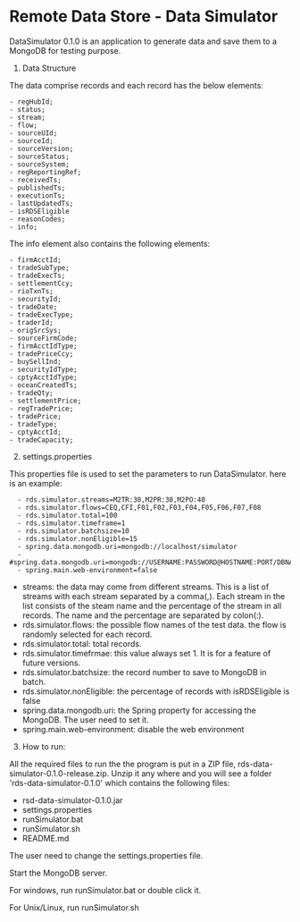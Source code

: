 # Remote Data Store - Data Simulator
DataSimulator 0.1.0 is an application to generate data and save them to a MongoDB for testing purpose. 

1. Data Structure

The data comprise records and each record has the below elements:

	- regHubId;
	- status;
	- stream;
	- flow;
	- sourceUId;
	- sourceId;
	- sourceVersion;
	- sourceStatus;
	- sourceSystem;
	- regReportingRef;
	- receivedTs;
	- publishedTs;
	- executionTs;
	- lastUpdatedTs;
	- isRDSEligible
	- reasonCodes;
	- info; 

The info element also contains the following elements:

	- firmAcctId;
	- tradeSubType;
	- tradeExecTs;
	- settlementCcy;
	- rioTxnTs;
	- securityId;
	- tradeDate;
	- tradeExecType;
	- traderId;
	- origSrcSys;
	- sourceFirmCode;
	- firmAcctIdType;
	- tradePriceCcy;
	- buySellInd; 
	- securityIdType;
	- cptyAcctIdType;
	- oceanCreatedTs;
	- tradeQty;
	- settlementPrice;
	- regTradePrice;
	- tradePrice;
	- tradeType;
	- cptyAcctId;
	- tradeCapacity;

2. settings.properties

This properties file is used to set the parameters to run DataSimulator. here is an example:

      - rds.simulator.streams=M2TR:30,M2PR:30,M2PO:40
      - rds.simulator.flows=CEQ,CFI,F01,F02,F03,F04,F05,F06,F07,F08
      - rds.simulator.total=100
      - rds.simulator.timeframe=1
      - rds.simulator.batchsize=10
      - rds.simulator.nonEligible=15
      - spring.data.mongodb.uri=mongodb://localhost/simulator
      - #spring.data.mongodb.uri=mongodb://USERNAME:PASSWORD@HOSTNAME:PORT/DBNAME
      - spring.main.web-environment=false

   - streams: the data may come from different streams. This is a list of streams with each stream separated by a comma(,). Each stream in the list consists of the steam name and the percentage of the stream in all records. The name and the percentage are separated by colon(:).
   - rds.simulator.flows: the possible flow names of the test data. the flow is randomly selected for each record.
   - rds.simulator.total: total records.
   - rds.simulator.timefrmae: this value always set 1. It is for a feature of future versions.
   - rds.simulator.batchsize: the record number to save to MongoDB in batch.
   - rds.simulator.nonEligible: the percentage of records with isRDSEligible is false
   - spring.data.mongodb.uri: the Spring property for accessing the MongoDB. The user need to set it.
   - spring.main.web-environment: disable the web environment


3. How to run:

All the required files to run the the program is put in a ZIP file, rds-data-simulator-0.1.0-release.zip. Unzip it any where and you will see a folder 'rds-data-simulator-0.1.0' which contains the following files: 

   -  rsd-data-simulator-0.1.0.jar
   -  settings.properties
   -  runSimulator.bat
   -  runSimulator.sh
   -  README.md

The user need to change the settings.properties file.

Start the MongoDB server.
 
For windows, run runSimulator.bat or double click it.

For Unix/Linux, run runSimulator.sh
